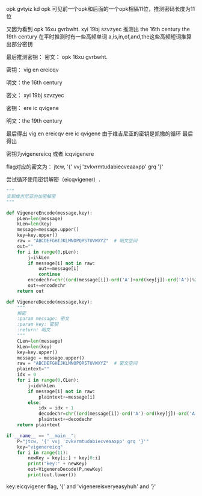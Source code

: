 opk gvtyiz kd opk
可见前一个opk和后面的一个opk相隔11位，推测密码长度为11位

又因为看到
opk 16xu gvrbwht. xyi 19bj szvzyec
推测出 the 16th century the 19th century
在平时推测时有一些高频单词
a,is,in,of,and,the这些高频短词推算出部分密钥

最后推测密钥：
密文： opk 16xu gvrbwht.

密钥： vig en ereicqv

明文：the 16th century

密文： xyi 19bj szvzyec

密钥： ere ic qvigene

明文：the 19th century

最后得出 vig en ereicqv
ere ic qvigene
由于维吉尼亚的密钥是凯撒的循环 最后得出

密钥为vigenereicq 或者 icqvigenere



flag对应的密文为： jtcw, '{' vvj 'zvkvrmtudabiecveaaxpp' grq '}'

尝试循环使用密钥解密（eicqvigener）.

```python
"""
实现维吉尼亚的加密解密
"""

def VigenereEncode(message,key):
    pLen=len(message)
    kLen=len(key)
    message=message.upper()
    key=key.upper()
    raw = "ABCDEFGHIJKLMNOPQRSTUVWXYZ"  # 明文空间
    out=""
    for i in range(0,pLen):
        j=i%kLen
        if message[i] not in raw:
            out+=message[i]
            continue
        encodechr=chr((ord(message[i])-ord('A')+ord(key[j])-ord('A'))%26+ord('A'))
        out+=encodechr
    return out

def VigenereDecode(message,key):
    """
    解密
    :param message: 密文
    :param key: 密钥
    :return: 明文
    """
    CLen=len(message)
    kLen=len(key)
    key=key.upper()
    message = message.upper()
    raw = "ABCDEFGHIJKLMNOPQRSTUVWXYZ"  # 密文空间
    plaintext=""
    idx = 0
    for i in range(0,CLen):
        j=idx%kLen
        if message[i] not in raw:
            plaintext+=message[i]
        else:
            idx = idx + 1
            decodechr=chr((ord(message[i])-ord('A')-ord(key[j])-ord('A'))%26+ord('A'))
            plaintext+=decodechr
    return plaintext

if __name__ == "__main__":
    P="jtcw, '{' vvj 'zvkvrmtudabiecveaaxpp' grq '}'"
    key="vigenereicq"
    for i in range(11):
        newKey = key[i:] + key[0:i]
        print("key:" + newKey)
        out=VigenereDecode(P,newKey)
        print(out.lower())  
```



key:eicqvigener
flag, '{' and 'vigenereisveryeasyhuh' and '}'

